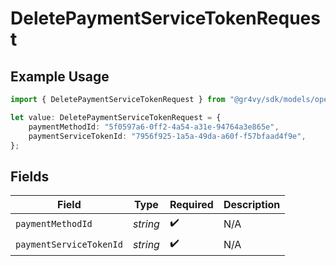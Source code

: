 # DeletePaymentServiceTokenRequest

## Example Usage

```typescript
import { DeletePaymentServiceTokenRequest } from "@gr4vy/sdk/models/operations";

let value: DeletePaymentServiceTokenRequest = {
    paymentMethodId: "5f0597a6-0ff2-4a54-a31e-94764a3e865e",
    paymentServiceTokenId: "7956f925-1a5a-49da-a60f-f57bfaad4f9e",
};
```

## Fields

| Field                   | Type                    | Required                | Description             |
| ----------------------- | ----------------------- | ----------------------- | ----------------------- |
| `paymentMethodId`       | *string*                | :heavy_check_mark:      | N/A                     |
| `paymentServiceTokenId` | *string*                | :heavy_check_mark:      | N/A                     |